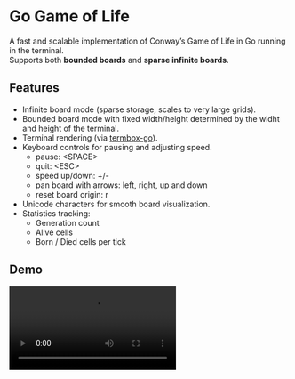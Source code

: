 # Go Game of Life

A fast and scalable implementation of Conway’s Game of Life in Go running in the terminal.  
Supports both **bounded boards** and **sparse infinite boards**.

## Features

- Infinite board mode (sparse storage, scales to very large grids).
- Bounded board mode with fixed width/height determined by the widht and height of the terminal.
- Terminal rendering (via [termbox-go](https://github.com/nsf/termbox-go)).
- Keyboard controls for pausing and adjusting speed.
  - pause: \<SPACE\>
  - quit: \<ESC\>
  - speed up/down: +/-
  - pan board with arrows: left, right, up and down 
  - reset board origin: r
- Unicode characters for smooth board visualization.
- Statistics tracking:
    - Generation count
    - Alive cells
    - Born / Died cells per tick

## Demo
<video src="./doc/go-life.mp4" controls>
  Your browser does not support the video tag.
</video>
